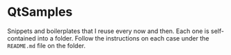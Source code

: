 # QtSamples
Snippets and boilerplates that I reuse every now and then. Each one is
self-contained into a folder. Follow the instructions on each
case under the `README.md` file on the folder.
